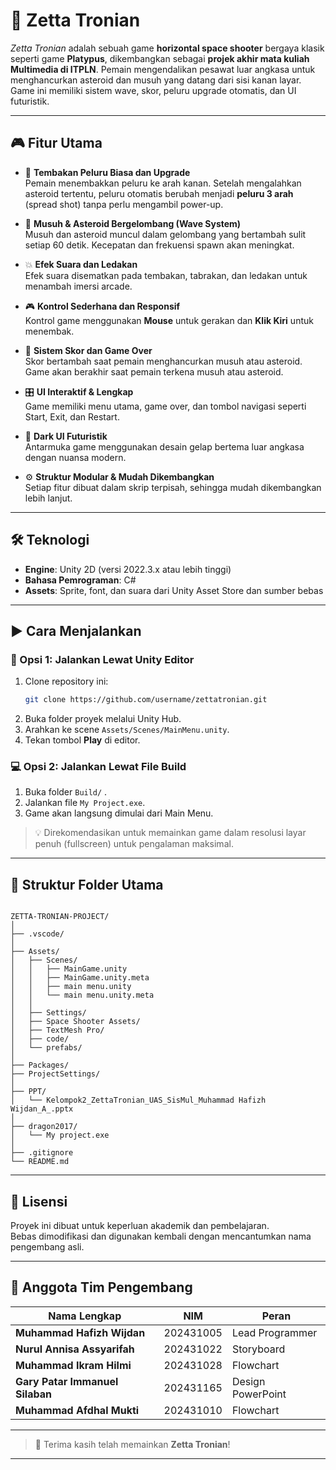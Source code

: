 # 🚀 Zetta Tronian

_Zetta Tronian_ adalah sebuah game **horizontal space shooter** bergaya klasik seperti game **Platypus**, dikembangkan sebagai **projek akhir mata kuliah Multimedia di ITPLN**. Pemain mengendalikan pesawat luar angkasa untuk menghancurkan asteroid dan musuh yang datang dari sisi kanan layar. Game ini memiliki sistem wave, skor, peluru upgrade otomatis, dan UI futuristik.

---

## 🎮 Fitur Utama

- 🔫 **Tembakan Peluru Biasa dan Upgrade**  
  Pemain menembakkan peluru ke arah kanan. Setelah mengalahkan asteroid tertentu, peluru otomatis berubah menjadi **peluru 3 arah** (spread shot) tanpa perlu mengambil power-up.

- 🌌 **Musuh & Asteroid Bergelombang (Wave System)**  
  Musuh dan asteroid muncul dalam gelombang yang bertambah sulit setiap 60 detik. Kecepatan dan frekuensi spawn akan meningkat.

- 💥 **Efek Suara dan Ledakan**  
  Efek suara disematkan pada tembakan, tabrakan, dan ledakan untuk menambah imersi arcade.

- 🎮 **Kontrol Sederhana dan Responsif**  
  Kontrol game menggunakan **Mouse** untuk gerakan dan **Klik Kiri** untuk menembak.

- 🧠 **Sistem Skor dan Game Over**  
  Skor bertambah saat pemain menghancurkan musuh atau asteroid. Game akan berakhir saat pemain terkena musuh atau asteroid.

- 🎛️ **UI Interaktif & Lengkap**  
  Game memiliki menu utama, game over, dan tombol navigasi seperti Start, Exit, dan Restart.

- 🎨 **Dark UI Futuristik**  
  Antarmuka game menggunakan desain gelap bertema luar angkasa dengan nuansa modern.

- ⚙️ **Struktur Modular & Mudah Dikembangkan**  
  Setiap fitur dibuat dalam skrip terpisah, sehingga mudah dikembangkan lebih lanjut.

---

## 🛠️ Teknologi

- **Engine**: Unity 2D (versi 2022.3.x atau lebih tinggi)
- **Bahasa Pemrograman**: C#
- **Assets**: Sprite, font, dan suara dari Unity Asset Store dan sumber bebas

---

## ▶️ Cara Menjalankan

### 🔧 Opsi 1: Jalankan Lewat Unity Editor
1. Clone repository ini:
   ```bash
   git clone https://github.com/username/zettatronian.git
2. Buka folder proyek melalui Unity Hub.  
3. Arahkan ke scene `Assets/Scenes/MainMenu.unity`.  
4. Tekan tombol **Play** di editor.

### 💻 Opsi 2: Jalankan Lewat File Build

1. Buka folder `Build/` .  
2. Jalankan file `My Project.exe`.  
3. Game akan langsung dimulai dari Main Menu.

> 💡 Direkomendasikan untuk memainkan game dalam resolusi layar penuh (fullscreen) untuk pengalaman maksimal.

---

## 📁 Struktur Folder Utama

```

ZETTA-TRONIAN-PROJECT/
│
├── .vscode/
│
├── Assets/
│   ├── Scenes/
│   │   ├── MainGame.unity
│   │   ├── MainGame.unity.meta
│   │   ├── main menu.unity
│   │   └── main menu.unity.meta
│   │
│   ├── Settings/
│   ├── Space Shooter Assets/
│   ├── TextMesh Pro/
│   ├── code/
│   └── prefabs/
│
├── Packages/
├── ProjectSettings/
│
├── PPT/
│   └── Kelompok2_ZettaTronian_UAS_SisMul_Muhammad Hafizh Wijdan_A_.pptx
│
├── dragon2017/
│   └── My project.exe
│
├── .gitignore
└── README.md

```

---

## 📜 Lisensi

Proyek ini dibuat untuk keperluan akademik dan pembelajaran.  
Bebas dimodifikasi dan digunakan kembali dengan mencantumkan nama pengembang asli.

---

## 👥 Anggota Tim Pengembang

| Nama Lengkap                          | NIM         | Peran                     |
|---------------------------------------|-------------|----------------------------|
| **Muhammad Hafizh Wijdan**            | 202431005   | Lead Programmer            |
| **Nurul Annisa Assyarifah**           | 202431022   | Storyboard                 |
| **Muhammad Ikram Hilmi**              | 202431028   | Flowchart                  |
| **Gary Patar Immanuel Silaban**       | 202431165   | Design PowerPoint          |
| **Muhammad Afdhal Mukti**             | 202431010   | Flowchart                  |

---

> 🚀 Terima kasih telah memainkan **Zetta Tronian**!

---

